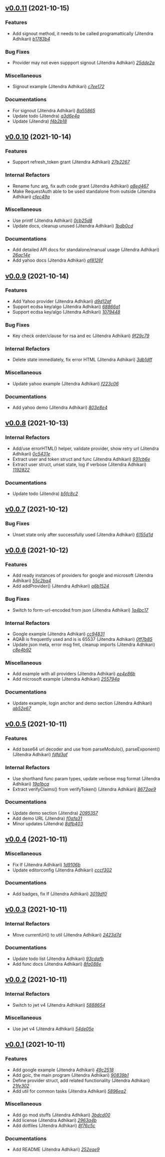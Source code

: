 ## [v0.0.11](https://github.com/adhocore/goic/releases/tag/v0.0.11) (2021-10-15)

### Features
- Add signout method, it needs to be called programattically (Jitendra Adhikari) [_b1783b4_](https://github.com/adhocore/goic/commit/b1783b4)

### Bug Fixes
- Provider may not even suppport signout (Jitendra Adhikari) [_25dde2a_](https://github.com/adhocore/goic/commit/25dde2a)

### Miscellaneous
- Signout example (Jitendra Adhikari) [_c7ee172_](https://github.com/adhocore/goic/commit/c7ee172)

### Documentations
- For signout (Jitendra Adhikari) [_8a55865_](https://github.com/adhocore/goic/commit/8a55865)
- Update todo (Jitendra) [_a3d6e4a_](https://github.com/adhocore/goic/commit/a3d6e4a)
- Update (Jitendra) [_f4b2b18_](https://github.com/adhocore/goic/commit/f4b2b18)


## [v0.0.10](https://github.com/adhocore/goic/releases/tag/v0.0.10) (2021-10-14)

### Features
- Support refresh_token grant (Jitendra Adhikari) [_27b2267_](https://github.com/adhocore/goic/commit/27b2267)

### Internal Refactors
- Rename func arg, fix auth code grant (Jitendra Adhikari) [_a8ed467_](https://github.com/adhocore/goic/commit/a8ed467)
- Make RequestAuth able to be used standalone from outside (Jitendra Adhikari) [_cfec49a_](https://github.com/adhocore/goic/commit/cfec49a)

### Miscellaneous
- Use printf (Jitendra Adhikari) [_0cb25d8_](https://github.com/adhocore/goic/commit/0cb25d8)
- Update docs, cleanup unused (Jitendra Adhikari) [_1bdb0cd_](https://github.com/adhocore/goic/commit/1bdb0cd)

### Documentations
- Add detailed API docs for standalone/manual usage (Jitendra Adhikari) [_26ac14e_](https://github.com/adhocore/goic/commit/26ac14e)
- Add yahoo docs (Jitendra Adhikari) [_af8126f_](https://github.com/adhocore/goic/commit/af8126f)


## [v0.0.9](https://github.com/adhocore/goic/releases/tag/v0.0.9) (2021-10-14)

### Features
- Add Yahoo provider (Jitendra Adhikari) [_d9d12af_](https://github.com/adhocore/goic/commit/d9d12af)
- Support ecdsa key/algo (Jitendra Adhikari) [_68866a1_](https://github.com/adhocore/goic/commit/68866a1)
- Support ecdsa key/algo (Jitendra Adhikari) [_1079448_](https://github.com/adhocore/goic/commit/1079448)

### Bug Fixes
- Key check order/clause for rsa and ec (Jitendra Adhikari) [_9f29c79_](https://github.com/adhocore/goic/commit/9f29c79)

### Internal Refactors
- Delete state immediately, fix error HTML (Jitendra Adhikari) [_3db1dff_](https://github.com/adhocore/goic/commit/3db1dff)

### Miscellaneous
- Update yahoo example (Jitendra Adhikari) [_f223c06_](https://github.com/adhocore/goic/commit/f223c06)

### Documentations
- Add yahoo demo (Jitendra Adhikari) [_803e8e4_](https://github.com/adhocore/goic/commit/803e8e4)


## [v0.0.8](https://github.com/adhocore/goic/releases/tag/v0.0.8) (2021-10-13)

### Internal Refactors
- Add/use errorHTML() helper, validate provider, show retry url (Jitendra Adhikari) [_0c5431e_](https://github.com/adhocore/goic/commit/0c5431e)
- Extract user and token struct and func (Jitendra Adhikari) [_931cb6e_](https://github.com/adhocore/goic/commit/931cb6e)
- Extract user struct, unset state, log if verbose (Jitendra Adhikari) [_1192822_](https://github.com/adhocore/goic/commit/1192822)

### Documentations
- Update todo (Jitendra) [_b5fc8c2_](https://github.com/adhocore/goic/commit/b5fc8c2)


## [v0.0.7](https://github.com/adhocore/goic/releases/tag/v0.0.7) (2021-10-12)

### Bug Fixes
- Unset state only after successfully used (Jitendra Adhikari) [_6155d1d_](https://github.com/adhocore/goic/commit/6155d1d)


## [v0.0.6](https://github.com/adhocore/goic/releases/tag/v0.0.6) (2021-10-12)

### Features
- Add ready instances of providers for google and microsoft (Jitendra Adhikari) [_55c2ba4_](https://github.com/adhocore/goic/commit/55c2ba4)
- Add addProvider() (Jitendra Adhikari) [_a6b1524_](https://github.com/adhocore/goic/commit/a6b1524)

### Bug Fixes
- Switch to form-url-encoded from json (Jitendra Adhikari) [_1a4bc17_](https://github.com/adhocore/goic/commit/1a4bc17)

### Internal Refactors
- Google example (Jitendra Adhikari) [_cc94831_](https://github.com/adhocore/goic/commit/cc94831)
- AQAB is frequently used and is is 65537 (Jitendra Adhikari) [_0ff7b85_](https://github.com/adhocore/goic/commit/0ff7b85)
- Update json meta, error msg fmt, cleanup imports (Jitendra Adhikari) [_c8e4b92_](https://github.com/adhocore/goic/commit/c8e4b92)

### Miscellaneous
- Add example with all providers (Jitendra Adhikari) [_ee4e86b_](https://github.com/adhocore/goic/commit/ee4e86b)
- Add microsoft example (Jitendra Adhikari) [_255794a_](https://github.com/adhocore/goic/commit/255794a)

### Documentations
- Update example, login anchor and demo section (Jitendra Adhikari) [_ab52e67_](https://github.com/adhocore/goic/commit/ab52e67)


## [v0.0.5](https://github.com/adhocore/goic/releases/tag/v0.0.5) (2021-10-11)

### Features
- Add base64 url decoder and use from parseModulo(), parseExponent() (Jitendra Adhikari) [_fdfd3af_](https://github.com/adhocore/goic/commit/fdfd3af)

### Internal Refactors
- Use shorthand func param types, update verbose msg format (Jitendra Adhikari) [_19a1bca_](https://github.com/adhocore/goic/commit/19a1bca)
- Extract verifyClaims() from verifyToken() (Jitendra Adhikari) [_8672ae9_](https://github.com/adhocore/goic/commit/8672ae9)

### Documentations
- Update demo section (Jitendra) [_2095357_](https://github.com/adhocore/goic/commit/2095357)
- Add demo URL (Jitendra) [_f0afa31_](https://github.com/adhocore/goic/commit/f0afa31)
- Minor updates (Jitendra) [_8dfb403_](https://github.com/adhocore/goic/commit/8dfb403)


## [v0.0.4](https://github.com/adhocore/goic/releases/tag/v0.0.4) (2021-10-11)

### Miscellaneous
- Fix lf (Jitendra Adhikari) [_1d9106b_](https://github.com/adhocore/goic/commit/1d9106b)
- Update editorconfig (Jitendra Adhikari) [_cccf302_](https://github.com/adhocore/goic/commit/cccf302)

### Documentations
- Add badges, fix lf (Jitendra Adhikari) [_3019df0_](https://github.com/adhocore/goic/commit/3019df0)


## [v0.0.3](https://github.com/adhocore/goic/releases/tag/v0.0.3) (2021-10-11)

### Internal Refactors
- Move currentUrl() to util (Jitendra Adhikari) [_2423d7d_](https://github.com/adhocore/goic/commit/2423d7d)

### Documentations
- Update todo list (Jitendra Adhikari) [_93cdafb_](https://github.com/adhocore/goic/commit/93cdafb)
- Add func docs (Jitendra Adhikari) [_8fa088e_](https://github.com/adhocore/goic/commit/8fa088e)


## [v0.0.2](https://github.com/adhocore/goic/releases/tag/v0.0.2) (2021-10-11)

### Internal Refactors
- Switch to jwt v4 (Jitendra Adhikari) [_5888654_](https://github.com/adhocore/goic/commit/5888654)

### Miscellaneous
- Use jwt v4 (Jitendra Adhikari) [_54de05e_](https://github.com/adhocore/goic/commit/54de05e)


## [v0.0.1](https://github.com/adhocore/goic/releases/tag/v0.0.1) (2021-10-11)

### Features
- Add google example (Jitendra Adhikari) [_49c2518_](https://github.com/adhocore/goic/commit/49c2518)
- Add goic, the main program (Jitendra Adhikari) [_90839b1_](https://github.com/adhocore/goic/commit/90839b1)
- Define provider struct, add related functionality (Jitendra Adhikari) [_21fe302_](https://github.com/adhocore/goic/commit/21fe302)
- Add util for common tasks (Jitendra Adhikari) [_5896ea2_](https://github.com/adhocore/goic/commit/5896ea2)

### Miscellaneous
- Add go mod stuffs (Jitendra Adhikari) [_3bdcd00_](https://github.com/adhocore/goic/commit/3bdcd00)
- Add license (Jitendra Adhikari) [_2963a4b_](https://github.com/adhocore/goic/commit/2963a4b)
- Add dotfiles (Jitendra Adhikari) [_8f76c5c_](https://github.com/adhocore/goic/commit/8f76c5c)

### Documentations
- Add README (Jitendra Adhikari) [_252eae9_](https://github.com/adhocore/goic/commit/252eae9)
